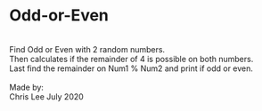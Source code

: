 # Odd-or-Even
</br>
Find Odd or Even with 2 random numbers.</br>
Then calculates if the remainder of 4 is possible on both numbers.</br>
Last find the remainder on Num1 % Num2 and print if odd or even.</br>
</br>
Made by:</br>
Chris Lee July 2020
